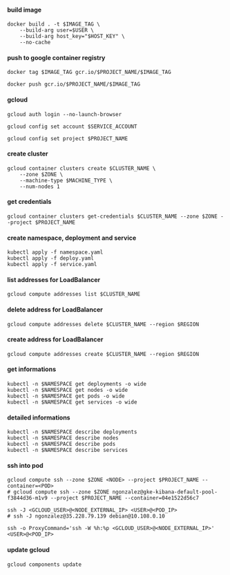 #### build image
```
docker build . -t $IMAGE_TAG \
	--build-arg user=$USER \
	--build-arg host_key="$HOST_KEY" \
	--no-cache
```

#### push to google container registry
```
docker tag $IMAGE_TAG gcr.io/$PROJECT_NAME/$IMAGE_TAG
```

```
docker push gcr.io/$PROJECT_NAME/$IMAGE_TAG
```

#### gcloud
```
gcloud auth login --no-launch-browser
```

```
gcloud config set account $SERVICE_ACCOUNT
```

```
gcloud config set project $PROJECT_NAME
```

#### create cluster
```
gcloud container clusters create $CLUSTER_NAME \
	--zone $ZONE \
	--machine-type $MACHINE_TYPE \
	--num-nodes 1
```

#### get credentials
```
gcloud container clusters get-credentials $CLUSTER_NAME --zone $ZONE --project $PROJECT_NAME
```

#### create namespace, deployment and service
```
kubectl apply -f namespace.yaml
kubectl apply -f deploy.yaml
kubectl apply -f service.yaml
```


#### list addresses for LoadBalancer
```
gcloud compute addresses list $CLUSTER_NAME
```

#### delete address for LoadBalancer
```
gcloud compute addresses delete $CLUSTER_NAME --region $REGION
```

#### create address for LoadBalancer
```
gcloud compute addresses create $CLUSTER_NAME --region $REGION
```

#### get informations
```
kubectl -n $NAMESPACE get deployments -o wide
kubectl -n $NAMESPACE get nodes -o wide
kubectl -n $NAMESPACE get pods -o wide
kubectl -n $NAMESPACE get services -o wide
```

#### detailed informations
```
kubectl -n $NAMESPACE describe deployments
kubectl -n $NAMESPACE describe nodes
kubectl -n $NAMESPACE describe pods
kubectl -n $NAMESPACE describe services
```

#### ssh into pod
```
gcloud compute ssh --zone $ZONE <NODE> --project $PROJECT_NAME --container=<POD>
# gcloud compute ssh --zone $ZONE ngonzalez@gke-kibana-default-pool-f3844d36-m1v9 --project $PROJECT_NAME --container=04e1522d56c7
```

```
ssh -J <GCLOUD_USER>@<NODE_EXTERNAL_IP> <USER>@<POD_IP>
# ssh -J ngonzalez@35.228.79.139 debian@10.108.0.10
```

```
ssh -o ProxyCommand='ssh -W %h:%p <GCLOUD_USER>@<NODE_EXTERNAL_IP>' <USER>@<POD_IP>
```

#### update gcloud
```
gcloud components update
```
